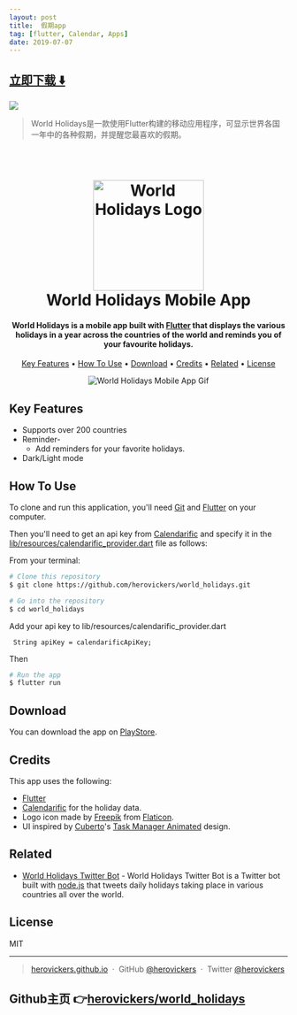```yaml
---
layout: post
title:  假期app
tag: [flutter, Calendar, Apps]
date: 2019-07-07
---
```


 


## [立即下载 ️⬇️ ](https://codeload.github.com/herovickers/world_holidays/zip/master) 


 
![](https://flutterawesome.com/content/images/2019/05/World-Holidays.jpg)
 
>
> World Holidays是一款使用Flutter构建的移动应用程序，可显示世界各国一年中的各种假期，并提醒您最喜欢的假期。
>

 


<h1 align="center">
  <br>
  <a href="https://herovickers.github.io/#portfolio"><img src="https://raw.githubusercontent.com/herovickers/world_holidays/assets/worldholidaysmobileapp.png" alt="World Holidays Logo" width="200"/></a>
  <br>
  World Holidays Mobile App
  <br>
</h1>

<h4 align="center">World Holidays is a mobile app built with <a href="https://flutter.dev" target="_blank">Flutter</a> that displays the various holidays in a year across the countries of the world and reminds you of your favourite holidays.
</h4>

<p align="center">
  <a href="#key-features">Key Features</a> •
  <a href="#how-to-use">How To Use</a> •
 <a href="#download">Download</a> •
  <a href="#credits">Credits</a> •
  <a href="#related">Related</a> •
  <a href="#license">License</a>
</p>

<p align="center">
<img src="https://raw.githubusercontent.com/herovickers/world_holidays/assets/worldholidaysmobileapp.gif" alt="World Holidays Mobile App Gif" />
</p>

## Key Features

* Supports over 200 countries 
* Reminder-
  - Add reminders for your favorite holidays.
* Dark/Light mode

## How To Use

To clone and run this application, you'll need [Git](https://git-scm.com) and [Flutter](https://flutter.dev) on your computer. 

Then you'll need to get an api key from [Calendarific](https://calendarific.com) and specify it in the [lib/resources/calendarific_provider.dart](https://github.com/herovickers/world_holidays/blob/master/lib/resources/calendarific_provider.dart) file as follows:

    
    
    
   
From your terminal:

```bash
# Clone this repository
$ git clone https://github.com/herovickers/world_holidays.git

# Go into the repository
$ cd world_holidays
```


 Add your api key to lib/resources/calendarific_provider.dart 

     String apiKey = calendarificApiKey;
    
    

Then
```bash
# Run the app
$ flutter run
```


## Download

You can download the app on [PlayStore](https://play.google.com/store/apps/details?id=com.meninacave.worldholidays).

## Credits

This app uses the following:

- [Flutter](https://flutter.dev)
- [Calendarific](https://calendarific.com) for the holiday data.
- Logo icon made by [Freepik](https://www.freepik.com/) from [Flaticon](http://www.flaticon.com/ "Flaticon").
- UI inspired by [Cuberto](https://dribbble.com/cuberto)'s [Task Manager Animated](https://dribbble.com/shots/4890285-Task-Manager-Animated) design.

## Related

- [World Holidays Twitter Bot](https://github.com/herovickers/worldholidaysbot) - World Holidays Twitter Bot is a Twitter bot built with [node.js](https://nodejs.org/en/) that tweets daily holidays taking place in various countries all over the world.

<!--
## Support

<a href="https://www.buymeacoffee.com/5Zn8Xh3l9" target="_blank"><img src="https://www.buymeacoffee.com/assets/img/custom_images/purple_img.png" alt="Buy Me A Coffee" style="height: 41px !important;width: 174px !important;box-shadow: 0px 3px 2px 0px rgba(190, 190, 190, 0.5) !important;-webkit-box-shadow: 0px 3px 2px 0px rgba(190, 190, 190, 0.5) !important;" /></a>

<p>Or</p> 

<a href="https://www.patreon.com/amitmerchant">
	<img src="https://c5.patreon.com/external/logo/become_a_patron_button@2x.png" width="160"/>
</a>
-->

<!--
## You may also like...

- [World Holidays Twitter Bot](https://github.com/herovickers/worldholidaysbot) - World Holidays Twitter Bot is a Twitter bot built with [node.js](https://nodejs.org/en/) that tweets daily holidays taking place in various countries all over the world.
-->

## License

MIT

---

> [herovickers.github.io](https://herovickers.github.io) &nbsp;&middot;&nbsp;
> GitHub [@herovickers](https://github.com/herovickers) &nbsp;&middot;&nbsp;
> Twitter [@herovickers](https://twitter.com/herovickers)


## Github主页 👉[herovickers/world_holidays](http://github.com/herovickers/world_holidays)